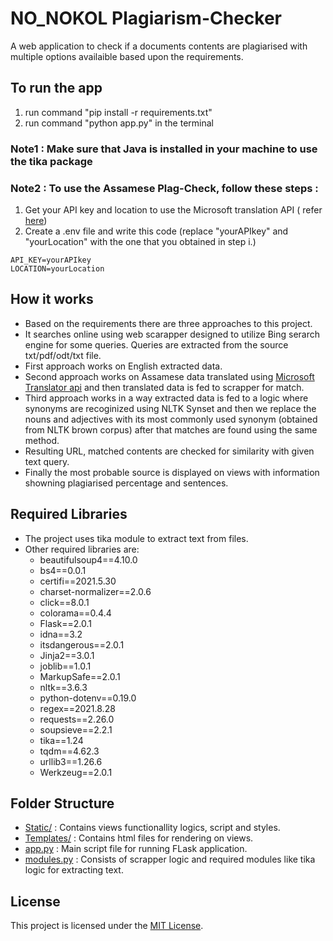 # NO_NOKOL Plagiarism-Checker

A web application to check if a documents contents are plagiarised with multiple options availaible based upon the requirements.

## To run the app

1. run command "pip install -r requirements.txt"
2. run command "python app.py" in the terminal

### Note1 : Make sure that Java is installed in your machine to use the tika package

### Note2 : To use the Assamese Plag-Check, follow these steps :

1. Get your API key and location to use the Microsoft translation API ( refer [here](https://azure.microsoft.com/en-in/services/cognitive-services/translator/))
2. Create a .env file and write this code (replace "yourAPIkey" and "yourLocation" with the one that you obtained in step i.)

```
API_KEY=yourAPIkey
LOCATION=yourLocation
```

## How it works

- Based on the requirements there are three approaches to this project.
- It searches online using web scarapper designed to utilize Bing serarch engine for some queries. Queries are extracted from the source txt/pdf/odt/txt file.
- First approach works on English extracted data.
- Second approach works on Assamese data translated using [Microsoft Translator api](https://docs.microsoft.com/en-us/azure/cognitive-services/translator/quickstart-translator?tabs=python#translate-text) and then translated data is fed to scrapper for match.
- Third approach works in a way extracted data is fed to a logic where synonyms are recoginized using NLTK Synset and then we replace the nouns and adjectives with its most commonly used synonym (obtained from NLTK brown corpus) after that matches are found using the same method.
- Resulting URL, matched contents are checked for similarity with given text query.
- Finally the most probable source is displayed on views with information showning plagiarised percentage and sentences.

## Required Libraries

- The project uses tika module to extract text from files.
- Other required libraries are:
  - beautifulsoup4==4.10.0
  - bs4==0.0.1
  - certifi==2021.5.30
  - charset-normalizer==2.0.6
  - click==8.0.1
  - colorama==0.4.4
  - Flask==2.0.1
  - idna==3.2
  - itsdangerous==2.0.1
  - Jinja2==3.0.1
  - joblib==1.0.1
  - MarkupSafe==2.0.1
  - nltk==3.6.3
  - python-dotenv==0.19.0
  - regex==2021.8.28
  - requests==2.26.0
  - soupsieve==2.2.1
  - tika==1.24
  - tqdm==4.62.3
  - urllib3==1.26.6
  - Werkzeug==2.0.1

## Folder Structure

- [Static/](https://github.com/Reckon77/no_nokol/tree/main/static) : Contains views functionallity logics, script and styles.
- [Templates/](https://github.com/Reckon77/no_nokol/tree/main/templates) : Contains html files for rendering on views.
- [app.py](https://github.com/Reckon77/no_nokol/blob/main/app.py) : Main script file for running FLask application.
- [modules.py](https://github.com/Reckon77/no_nokol/blob/main/modules.py) : Consists of scrapper logic and required modules like tika logic for extracting text.

## License 

This project is licensed under the [MIT License](https://github.com/Reckon77/no_nokol/blob/main/LICENSE).
